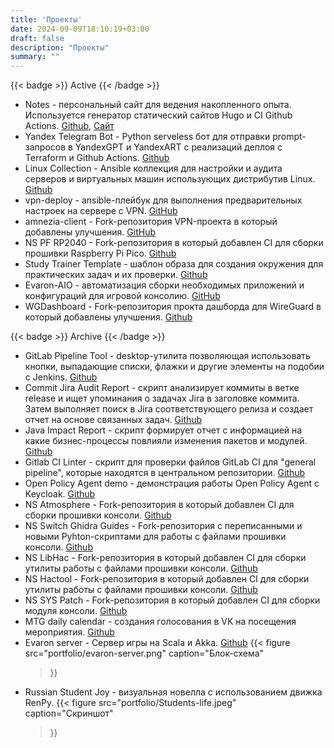 ```yaml
---
title: 'Проекты'
date: 2024-09-09T18:10:19+03:00
draft: false
description: "Проекты"
summary: ""
---
```


{{< badge >}}
Active
{{< /badge >}}
* Notes - персональный сайт для ведения накопленного опыта. Используется генератор статический сайтов Hugo и CI Github Actions. [Github](https://github.com/pgalonza/Notes), [Сайт](https://notes.evaron.ru/)
* Yandex Telegram Bot - Python serveless бот для отправки prompt-запросов в YandexGPT и YandexART с реализаций деплоя с Terraform и Github Actions. [Github](https://github.com/pgalonza/yc-telegram-bot)
* Linux Collection - Ansible коллекция для настройки и аудита серверов и виртуальных машин использующих дистрибутив Linux. [Github](https://github.com/pgalonza/linux-collection/tree/main/roles)
* vpn-deploy - ansible-плейбук для выполнения предварительных настроек на сервере с VPN. [GitHub](https://github.com/pgalonza/vpn-deploy/tree/master)
* amnezia-client - Fork-репозитория VPN-проекта в который добавлены улучшения. [GitHub](https://github.com/pgalonza/amnezia-client)
* NS PF RP2040 - Fork-репозитория в который добавлен CI для сборки прошивки Raspberry Pi Pico. [Github](https://github.com/pgalonza/ns-pf-rp2040)
* Study Trainer Template - шаблон образа для создания окружения для практических задач и их проверки. [Github](https://github.com/pgalonza/study-trainer-template)
* Evaron-AIO - автоматизация сборки необходимых приложений и конфигураций для игровой консолию. [GitHub](https://github.com/pgalonza/Evaron-AIO)
* WGDashboard - Fork-репозитория прокта дашборда для WireGuard в который добавлены улучшения. [Github](https://github.com/pgalonza/WGDashboard)

{{< badge >}}
Archive
{{< /badge >}}
* GitLab Pipeline Tool - desktop-утилита позволяющая использовать кнопки, выпадающие списки, флажки и другие элементы на подобии с Jenkins. [Github](https://github.com/pgalonza/gitlab-pipeline-tool)
* Commit Jira Audit Report - скрипт анализирует коммиты в ветке release и ищет упоминания о задачах Jira в заголовке коммита. Затем выполняет поиск в Jira соответствующего релиза и создает отчет на основе связанных задач. [Github](https://github.com/pgalonza/commit-jira-audit-report)
* Java Impact Report - скрипт формирует отчет с информацией на какие бизнес-процессы повлияли изменения пакетов и модулей. [Github](https://github.com/pgalonza/java-impact-report)
* Gitlab CI Linter - скрипт для проверки файлов GitLab CI для "general pipeline", которые находятся в центральном репозитории. [Github](https://github.com/pgalonza/gitlab-ci-linter)
* Open Policy Agent demo - демонстрация работы Open Policy Agent с Keycloak. [Github](https://github.com/pgalonza/opa-demo)
* NS Atmosphere - Fork-репозитория в который добавлен CI для сборки прошивки консоли. [Github](https://github.com/pgalonza/ns-Atmosphere)
* NS Switch Ghidra Guides - Fork-репозитория с переписанными и новыми Pyhton-скриптами для работы с файлами прошивки консоли. [Github](https://github.com/pgalonza/ns-Switch-Ghidra-Guides)
* NS LibHac - Fork-репозитория в который добавлен CI для сборки утилиты работы с файлами прошивки консоли. [Github](https://github.com/pgalonza/ns-LibHac)
* NS Hactool - Fork-репозитория в который добавлен CI для сборки утилиты работы с файлами прошивки консоли. [Github](https://github.com/pgalonza/ns-hactool)
* NS SYS Patch - Fork-репозитория в который добавлен CI для сборки модуля консоли. [Github](https://github.com/pgalonza/ns-pf-rp2040)
* MTG daily calendar - создания голосования в VK на посещения мероприятия. [Github](https://github.com/pgalonza/mtg-daily-calendar)
* Evaron server - Сервер игры на Scala и Akka. [Github](https://github.com/pgalonza/evaron_server)
{{< figure
    src="portfolio/evaron-server.png"
    caption="Блок-схема"
    >}}
* Russian Student Joy - визуальная новелла с использованием движка RenPy.
{{< figure
    src="portfolio/Students-life.jpeg"
    caption="Скриншот"
    >}}
